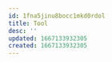 ```yaml
---
id: 1fna5jinu8bocc1mkd0rdol
title: Tool
desc: ''
updated: 1667133932305
created: 1667133932305
---
```

